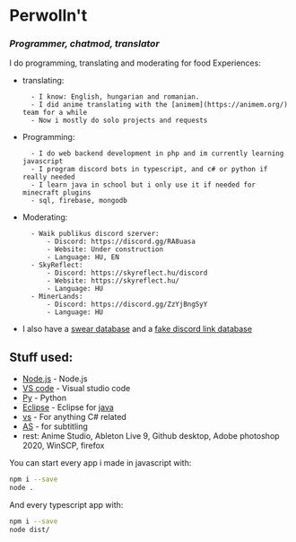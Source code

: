 # Perwolln't
### _Programmer, chatmod, translator_
I do programming, translating and moderating for food
Experiences:
- translating:

        - I know: English, hungarian and romanian.
        - I did anime translating with the [animem](https://animem.org/) team for a while
        - Now i mostly do solo projects and requests
- Programming:

        - I do web backend development in php and im currently learning javascript
        - I program discord bots in typescript, and c# or python if really needed
        - I learn java in school but i only use it if needed for minecraft plugins
        - sql, firebase, mongodb
- Moderating:
 
        - Waik publikus discord szerver:
            - Discord: https://discord.gg/RA8uasa
            - Website: Under construction
            - Language: HU, EN
        - SkyReflect:
            - Discord: https://skyreflect.hu/discord
            - Website: https://skyreflect.hu/
            - Language: HU
        - MinerLands:
            - Discord: https://discord.gg/ZzYjBngSyY
            - Language: HU

- I also have a [swear database](https://github.com/Proedge1WasTaken/swear-database) and a [fake discord link database](https://github.com/Proedge1WasTaken/fake-discord-links)

## Stuff used:
- [Node.js](https://nodejs.org/) - Node.js 
- [VS code](https://code.visualstudio.com/) - Visual studio code
- [Py](https://www.python.org/) - Python
- [Eclipse](https://www.eclipse.org/) - Eclipse for [java](https://www.oracle.com/java/technologies/javase/jdk17-archive-downloads.html)
- [vs](https://visualstudio.microsoft.com/) - For anything C# related
- [AS](www.aegisub.org/downloads) - for subtitling
- rest: Anime Studio, Ableton Live 9, Github desktop, Adobe photoshop 2020, WinSCP, firefox

You can start every app i made in javascript with:
```sh
npm i --save
node .
```
And every typescript app with:
```sh
npm i --save
node dist/
```
